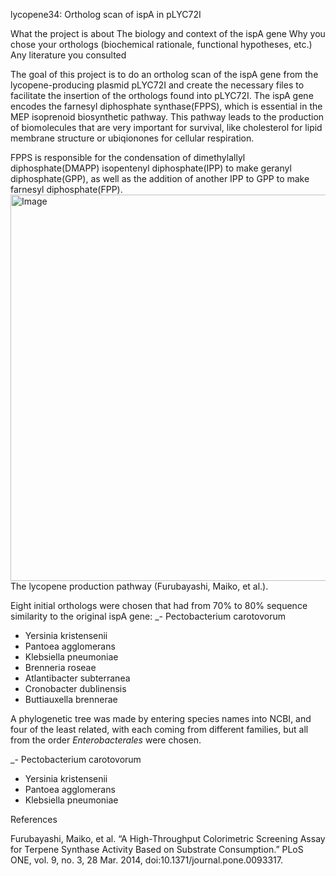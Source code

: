 lycopene34: Ortholog scan of ispA in pLYC72I 

What the project is about
The biology and context of the ispA gene
Why you chose your orthologs (biochemical rationale, functional hypotheses, etc.)
Any literature you consulted

The goal of this project is to do an ortholog scan of the ispA gene from the lycopene-producing plasmid pLYC72I and create the necessary files to facilitate the insertion of the orthologs found into pLYC72I. The ispA gene encodes the farnesyl diphosphate synthase(FPPS), which is essential in the MEP isoprenoid biosynthetic pathway. This pathway leads to the production of biomolecules that are very important for survival, like cholesterol for lipid membrane structure or ubiqionones for cellular respiration. 
  
FPPS is responsible for the condensation of dimethylallyl diphosphate(DMAPP) isopentenyl diphosphate(IPP) to make geranyl diphosphate(GPP), as well as the addition of another IPP to GPP to make farnesyl diphosphate(FPP). 
<img width="618" alt="Image" src="https://github.com/user-attachments/assets/5ea80372-d386-4e2b-a2fc-984ca8354c66" /> The lycopene production pathway (Furubayashi, Maiko, et al.).

Eight initial orthologs were chosen that had from 70% to 80% sequence similarity to the original ispA gene:
_- Pectobacterium carotovorum
- Yersinia kristensenii
- Pantoea agglomerans
- Klebsiella pneumoniae
- Brenneria roseae
- Atlantibacter subterranea
- Cronobacter dublinensis
- Buttiauxella brennerae

A phylogenetic tree was made by entering species names into NCBI, and four of the least related, with each coming from different families, but all from the order _Enterobacterales_ were chosen.

_- Pectobacterium carotovorum
- Yersinia kristensenii
- Pantoea agglomerans
- Klebsiella pneumoniae



References

Furubayashi, Maiko, et al. “A High-Throughput Colorimetric Screening Assay for     Terpene Synthase Activity Based on Substrate Consumption.” PLoS ONE, vol. 9, no. 3, 28 Mar. 2014, doi:10.1371/journal.pone.0093317. 


